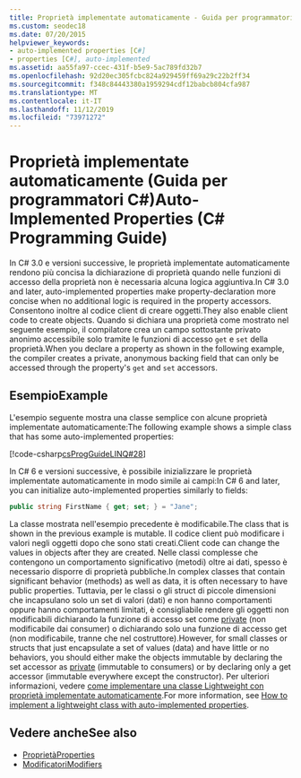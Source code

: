 ```yaml
---
title: Proprietà implementate automaticamente - Guida per programmatori C#
ms.custom: seodec18
ms.date: 07/20/2015
helpviewer_keywords:
- auto-implemented properties [C#]
- properties [C#], auto-implemented
ms.assetid: aa55fa97-ccec-431f-b5e9-5ac789fd32b7
ms.openlocfilehash: 92d20ec305fcbc824a929459ff69a29c22b2ff34
ms.sourcegitcommit: f348c84443380a1959294cdf12babcb804cfa987
ms.translationtype: MT
ms.contentlocale: it-IT
ms.lasthandoff: 11/12/2019
ms.locfileid: "73971272"
---
```

# <a name="auto-implemented-properties-c-programming-guide"></a><span data-ttu-id="78985-102">Proprietà implementate automaticamente (Guida per programmatori C#)</span><span class="sxs-lookup"><span data-stu-id="78985-102">Auto-Implemented Properties (C# Programming Guide)</span></span>
<span data-ttu-id="78985-103">In C# 3.0 e versioni successive, le proprietà implementate automaticamente rendono più concisa la dichiarazione di proprietà quando nelle funzioni di accesso della proprietà non è necessaria alcuna logica aggiuntiva.</span><span class="sxs-lookup"><span data-stu-id="78985-103">In C# 3.0 and later, auto-implemented properties make property-declaration more concise when no additional logic is required in the property accessors.</span></span> <span data-ttu-id="78985-104">Consentono inoltre al codice client di creare oggetti.</span><span class="sxs-lookup"><span data-stu-id="78985-104">They also enable client code to create objects.</span></span> <span data-ttu-id="78985-105">Quando si dichiara una proprietà come mostrato nel seguente esempio, il compilatore crea un campo sottostante privato anonimo accessibile solo tramite le funzioni di accesso `get` e `set` della proprietà.</span><span class="sxs-lookup"><span data-stu-id="78985-105">When you declare a property as shown in the following example, the compiler creates a private, anonymous backing field that can only be accessed through the property's `get` and `set` accessors.</span></span>  
  
## <a name="example"></a><span data-ttu-id="78985-106">Esempio</span><span class="sxs-lookup"><span data-stu-id="78985-106">Example</span></span>  
 <span data-ttu-id="78985-107">L'esempio seguente mostra una classe semplice con alcune proprietà implementate automaticamente:</span><span class="sxs-lookup"><span data-stu-id="78985-107">The following example shows a simple class that has some auto-implemented properties:</span></span>  
  
 [!code-csharp[csProgGuideLINQ#28](~/samples/snippets/csharp/VS_Snippets_VBCSharp/csProgGuideLINQ/CS/csRef30LangFeatures_2.cs#28)]  
  
 <span data-ttu-id="78985-108">In C# 6 e versioni successive, è possibile inizializzare le proprietà implementate automaticamente in modo simile ai campi:</span><span class="sxs-lookup"><span data-stu-id="78985-108">In C# 6 and later, you can initialize auto-implemented properties similarly to fields:</span></span>  
  
```csharp  
public string FirstName { get; set; } = "Jane";  
```  
  
 <span data-ttu-id="78985-109">La classe mostrata nell'esempio precedente è modificabile.</span><span class="sxs-lookup"><span data-stu-id="78985-109">The class that is shown in the previous example is mutable.</span></span> <span data-ttu-id="78985-110">Il codice client può modificare i valori negli oggetti dopo che sono stati creati.</span><span class="sxs-lookup"><span data-stu-id="78985-110">Client code can change the values in objects after they are created.</span></span> <span data-ttu-id="78985-111">Nelle classi complesse che contengono un comportamento significativo (metodi) oltre ai dati, spesso è necessario disporre di proprietà pubbliche.</span><span class="sxs-lookup"><span data-stu-id="78985-111">In complex classes that contain significant behavior (methods) as well as data, it is often necessary to have public properties.</span></span> <span data-ttu-id="78985-112">Tuttavia, per le classi o gli struct di piccole dimensioni che incapsulano solo un set di valori (dati) e non hanno comportamenti oppure hanno comportamenti limitati, è consigliabile rendere gli oggetti non modificabili dichiarando la funzione di accesso set come [private](../../language-reference/keywords/private.md) (non modificabile dai consumer) o dichiarando solo una funzione di accesso get (non modificabile, tranne che nel costruttore).</span><span class="sxs-lookup"><span data-stu-id="78985-112">However, for small classes or structs that just encapsulate a set of values (data) and have little or no behaviors, you should either make the objects immutable by declaring the set accessor as [private](../../language-reference/keywords/private.md) (immutable to consumers) or by declaring only a get accessor (immutable everywhere except the constructor).</span></span>  <span data-ttu-id="78985-113">Per ulteriori informazioni, vedere [come implementare una classe Lightweight con proprietà implementate automaticamente](./how-to-implement-a-lightweight-class-with-auto-implemented-properties.md).</span><span class="sxs-lookup"><span data-stu-id="78985-113">For more information, see [How to implement a lightweight class with auto-implemented properties](./how-to-implement-a-lightweight-class-with-auto-implemented-properties.md).</span></span>
  
## <a name="see-also"></a><span data-ttu-id="78985-114">Vedere anche</span><span class="sxs-lookup"><span data-stu-id="78985-114">See also</span></span>

- [<span data-ttu-id="78985-115">Proprietà</span><span class="sxs-lookup"><span data-stu-id="78985-115">Properties</span></span>](./properties.md)
- [<span data-ttu-id="78985-116">Modificatori</span><span class="sxs-lookup"><span data-stu-id="78985-116">Modifiers</span></span>](/dotnet/csharp/language-reference/keywords)

